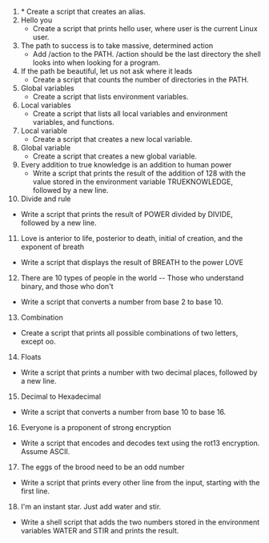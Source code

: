 1. <o>
   * Create a script that creates an alias.
2. Hello you
   * Create a script that prints hello user, where user is the current Linux user.
3. The path to success is to take massive, determined action
   * Add /action to the PATH. /action should be the last directory the shell looks into when looking for a program.
4. If the path be beautiful, let us not ask where it leads
   * Create a script that counts the number of directories in the PATH.
5. Global variables
   * Create a script that lists environment variables.
6. Local variables
   * Create a script that lists all local variables and environment variables, and functions.
7. Local variable
   * Create a script that creates a new local variable.
8. Global variable
   * Create a script that creates a new global variable.
9. Every addition to true knowledge is an addition to human power
   * Write a script that prints the result of the addition of 128 with the value stored in the environment variable TRUEKNOWLEDGE, followed by a new line.
10. Divide and rule
   * Write a script that prints the result of POWER divided by DIVIDE, followed by a new line.
11. Love is anterior to life, posterior to death, initial of creation, and the exponent of breath
   * Write a script that displays the result of BREATH to the power LOVE
12. There are 10 types of people in the world -- Those who understand binary, and those who don't
   * Write a script that converts a number from base 2 to base 10.
13. Combination
   * Create a script that prints all possible combinations of two letters, except oo.
14. Floats
   * Write a script that prints a number with two decimal places, followed by a new line.
15. Decimal to Hexadecimal
   * Write a script that converts a number from base 10 to base 16.
16. Everyone is a proponent of strong encryption
   * Write a script that encodes and decodes text using the rot13 encryption. Assume ASCII.
17. The eggs of the brood need to be an odd number
   * Write a script that prints every other line from the input, starting with the first line.
18.  I'm an instant star. Just add water and stir.
   * Write a shell script that adds the two numbers stored in the environment variables WATER and STIR and prints the result. 

